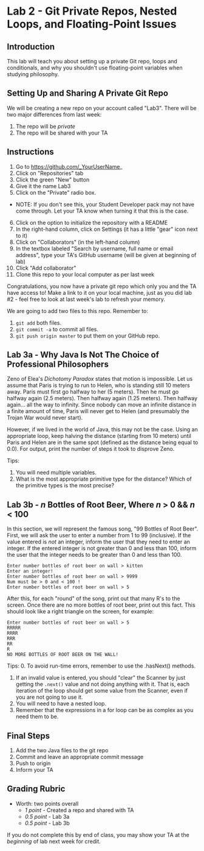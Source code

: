 # Lab 2 - Git Private Repos, Nested Loops, and Floating-Point Issues

## Introduction

This lab will teach you about setting up a private Git repo, loops and conditionals, and why you shouldn't use floating-point variables when studying philosophy.

## Setting Up and Sharing A Private Git Repo

We will be creating a new repo on your account called "Lab3". There will be two major differences from last week:

1. The repo will be _private_
2. The repo will be shared with your TA

## Instructions

1. Go to https://github.com/_YourUserName_
2. Click on "Repositories" tab
3. Click the green "New" button
4. Give it the name Lab3
5. Click on the "Private" radio box.
  * NOTE: If you don't see this, your Student Developer pack may not have come through.  Let your TA know when turning it that this is the case.
6. Click on the option to initialize the repository with a README
7. In the right-hand column, click on Settings (it has a little "gear" icon next to it)
8. Click on "Collaborators" (in the left-hand column)
9. In the textbox labeled "Search by username, full name or email address", type your TA's GitHub username (will be given at beginning of lab)
9. Click "Add collaborator"
8. Clone this repo to your local computer as per last week

Congratulations, you now have a private git repo which only you and the TA have access to!  Make a link to it on your local machine, just as you did lab #2 - feel free to look at last week's lab to refresh your memory.

We are going to add two files to this repo.  Remember to:

1. `git add` both files.
2. `git commit -a` to commit all files.
3. `git push origin master` to put them on your GitHub repo.

## Lab 3a - Why Java Is Not The Choice of Professional Philosophers

Zeno of Elea's _Dichotomy Paradox_ states that motion is impossible.  Let us assume that Paris is trying to run to Helen, who is standing still 10 meters away.  Paris must first go halfway to her (5 meters).  Then he must go halfway again (2.5 meters).  Then halfway again (1.25 meters).  Then halfway again... all the way to infinity.  Since nobody can move an infinite distance in a finite amount of time, Paris will never get to Helen (and presumably the Trojan War would never start).

However, if we lived in the world of Java, this may not be the case.  Using an appropriate loop, keep halving the distance (starting from 10 meters) until Paris and Helen are in the same spot (defined as the distance being equal to 0.0).  For output, print the number of steps it took to disprove Zeno.

Tips:
1. You will need multiple variables.
2. What is the most appropriate primitive type for the distance?  Which of the primitive types is the most precise?

## Lab 3b - _n_ Bottles of Root Beer, Where _n_ > 0 && _n_ < 100

In this section, we will represent the famous song, "99 Bottles of Root Beer".  First, we will ask the user to enter a number from 1 to 99 (inclusive).  If the value entered is _not_ an integer, inform the user that they need to enter an integer.  If the entered integer is not greater than 0 and less than 100, inform the user that the integer needs to be greater than 0 and less than 100.

```
Enter number bottles of root beer on wall > kitten
Enter an integer!
Enter number bottles of root beer on wall > 9999
Num must be > 0 and < 100 !
Enter number bottles of root beer on wall > 5
```

After this, for each "round" of the song, print out that many R's to the screen.  Once there are no more bottles of root beer, print out this fact.  This should look like a right triangle on the screen, for example:

```
Enter number bottles of root beer on wall > 5
RRRRR
RRRR
RRR
RR
R
NO MORE BOTTLES OF ROOT BEER ON THE WALL!
```

Tips:
0. To avoid run-time errors, remember to use the .hasNext() methods.
1. If an invalid value is entered, you should "clear" the Scanner by just getting the `.next()` value and not doing anything with it.  That is, each iteration of the loop should get some value from the Scanner, even if you are not going to use it.
2. You will need to have a nested loop.
3. Remember that the expressions in a for loop can be as complex as you need them to be.

## Final Steps

1. Add the two Java files to the git repo
2. Commit and leave an appropriate commit message
4. Push to origin
5. Inform your TA

## Grading Rubric
* Worth: two points overall
  * _1 point_ - Created a repo and shared with TA
  * _0.5 point_ - Lab 3a
  * _0.5 point_ - Lab 3b

If you do not complete this by end of class, you may show your TA at the _beginning_ of lab next week for credit.